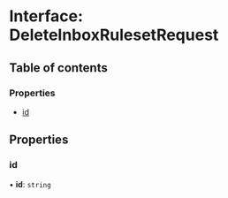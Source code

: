 # Interface: DeleteInboxRulesetRequest

## Table of contents

### Properties

- [id](DeleteInboxRulesetRequest.md#id)

## Properties

### id

• **id**: `string`
